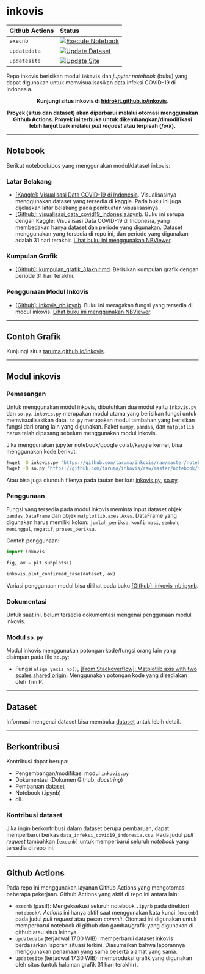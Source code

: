 # inkovis

Github Actions | Status
:- | :-
`execnb` | [![Execute Notebook](https://github.com/taruma/inkovis/workflows/Execute%20Notebook/badge.svg)](https://github.com/taruma/inkovis/actions)
`updatedata` | [![Update Dataset](https://github.com/taruma/inkovis/workflows/Update%20Dataset/badge.svg)](https://github.com/taruma/inkovis/actions)
`updatesite` | [![Update Site](https://github.com/taruma/inkovis/workflows/Update%20Site/badge.svg)](https://github.com/taruma/inkovis/actions)


Repo inkovis berisikan modul `inkovis` dan _jupyter notebook_ (buku) yang dapat digunakan untuk memvisualisasikan data infeksi COVID-19 di Indonesia. 

<div align="center">

**Kunjungi situs inkovis di [hidrokit.github.io/inkovis](https://hidrokit.github.io/inkovis/)**. 
</div>


<div align="center">

**Proyek (situs dan dataset) akan diperbarui melalui otomasi menggunakan Github Actions. Proyek ini terbuka untuk dikembangkan/dimodifikasi lebih lanjut baik melalui _pull request_ atau terpisah (_fork_).**

</div>

-----

## Notebook

Berikut notebook/pos yang menggunakan modul/dataset inkovis:

### Latar Belakang 

- [[Kaggle]: Visualisasi Data COVID-19 di Indonesia](https://www.kaggle.com/tarumainfo/visualisasi-data-covid-19-indonesia). Visualisasinya menggunakan dataset yang tersedia di kaggle. Pada buku ini juga dijelaskan latar belakang pada pembuatan visualisasinya.
- [[Github]: visualisasi_data_covid19_indonesia.ipynb](https://github.com/taruma/inkovis/blob/master/notebook/visualisasi_data_covid19_indonesia.ipynb). Buku ini serupa dengan Kaggle: Visualisasi Data COVID-19 di Indonesia, yang membedakan hanya dataset dan periode yang digunakan. Dataset menggunakan yang tersedia di repo ini, dan periode yang digunakan adalah 31 hari terakhir. [Lihat buku ini menggunakan NBViewer](https://nbviewer.jupyter.org/github/taruma/inkovis/blob/master/notebook/visualisasi_data_covid19_indonesia.ipynb).


### Kumpulan Grafik

- [[Github]: kumpulan_grafik_31akhir.md](kumpulan_grafik_31akhir.md). Berisikan kumpulan grafik dengan periode 31 hari terakhir.


### Penggunaan Modul Inkovis

- [[Github]: inkovis_nb.ipynb](https://github.com/taruma/inkovis/blob/master/notebook/inkovis_nb.ipynb). Buku ini meragakan fungsi yang tersedia di modul inkovis. [Lihat buku ini menggunakan NBViewer](https://nbviewer.jupyter.org/github/taruma/inkovis/blob/master/notebook/inkovis_nb.ipynb).


-----

## Contoh Grafik

Kunjungi situs [taruma.github.io/inkovis](https://taruma.github.io/inkovis/).

-----

## Modul inkovis

### Pemasangan

Untuk menggunakan modul inkovis, dibutuhkan dua modul yaitu `inkovis.py` dan `so.py`. `inkovis.py` merupakan modul utama yang berisikan fungsi untuk memvisualisasikan data. `so.py` merupakan modul tambahan yang berisikan fungsi dari orang lain yang digunakan. Paket `numpy`, `pandas`, dan `matplotlib` harus telah dipasang sebelum menggunakan modul inkovis.  

Jika menggunakan jupyter notebook/google colab/kaggle kernel, bisa menggunakan kode berikut: 

```bash
!wget -O inkovis.py "https://github.com/taruma/inkovis/raw/master/notebook/inkovis.py" -q
!wget -O so.py "https://github.com/taruma/inkovis/raw/master/notebook/so.py" -q
```

Atau bisa juga diunduh filenya pada tautan berikut: [inkovis.py](https://github.com/taruma/inkovis/blob/master/notebook/inkovis.py), [so.py](https://github.com/taruma/inkovis/blob/master/notebook/so.py).

### Penggunaan

Fungsi yang tersedia pada modul inkovis meminta input dataset objek `pandas.DataFrame` dan objek `matplotlib.axes.Axes`. DataFrame yang digunakan harus memiliki kolom: `jumlah_periksa`, `konfirmasi`, `sembuh`, `meninggal`, `negatif`, `proses_periksa`. 

Contoh penggunaan:

```python
import inkovis

fig, ax = plt.subplots()

inkovis.plot_confirmed_case(dataset, ax)
```

Variasi penggunaan modul bisa dilihat pada buku [[Github]: inkovis_nb.ipynb](https://github.com/taruma/inkovis/blob/master/notebook/inkovis_nb.ipynb).

### Dokumentasi

Untuk saat ini, belum tersedia dokumentasi mengenai penggunaan modul inkovis. 

### Modul `so.py`

Modul inkovis menggunakan potongan kode/fungsi orang lain yang disimpan pada file `so.py`:
- Fungsi `align_yaxis_np()`, [[From Stackoverflow]: Matplotlib axis with two scales shared origin](https://stackoverflow.com/a/46901839/4886384). Menggunakan potongan kode yang disediakan oleh Tim P.

-----

## Dataset

Informasi mengenai dataset bisa membuka [dataset](dataset) untuk lebih detail.

-----

## Berkontribusi

Kontribusi dapat berupa:

- Pengembangan/modifikasi modul `inkovis.py`
- Dokumentasi (Dokumen Github, _docstring_)
- Pembaruan dataset
- Notebook (.ipynb)
- dll. 

### Kontribusi dataset

Jika ingin berkontribusi dalam dataset berupa pembaruan, dapat memperbarui berkas `data_infeksi_covid19_indonesia.csv`. Pada judul _pull request_ tambahkan `[execnb]` untuk memperbarui seluruh _notebook_ yang tersedia di repo ini. 

-----

## Github Actions

Pada repo ini menggunakan layanan Github Actions yang mengotomasi beberapa pekerjaan. Github Actions yang aktif di repo ini antara lain:

- `execnb` (pasif): Mengeksekusi seluruh notebook `.ipynb` pada direktori `notebook/`. _Actions_ ini hanya aktif saat menggunakan kata kunci `[execnb]` pada judul _pull request_ atau pesan _commit_. Otomasi ini digunakan untuk memperbarui notebook di github dan gambar/grafik yang digunakan di github atau situs lainnya.  
- `updatedata` (terjadwal 17.00 WIB): memperbarui dataset inkovis berdasarkan laporan situasi terkini. Diasumsikan bahwa laporannya menggunakan penamaan yang sama beserta alamat yang sama.
- `updatesite` (terjadwal 17.30 WIB): memproduksi grafik yang digunakan oleh situs (untuk halaman grafik 31 hari terakhir). 
